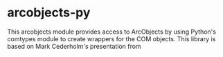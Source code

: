 # arcobjects-py
This arcobjects module provides access to ArcObjects by using Python's comtypes module to create wrappers for the COM objects.  This library is based on Mark Cederholm's presentation from 
